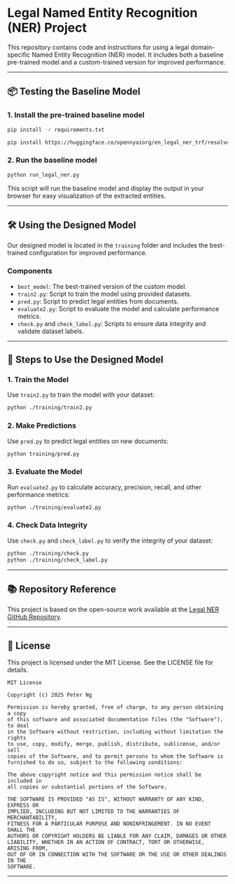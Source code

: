 
# Legal Named Entity Recognition (NER) Project

This repository contains code and instructions for using a legal domain-specific Named Entity Recognition (NER) model. It includes both a baseline pre-trained model and a custom-trained version for improved performance.

---

## 📦 Testing the Baseline Model

### 1. Install the pre-trained baseline model

```bash
pip install -r requirements.txt
```

```bash
pip install https://huggingface.co/opennyaiorg/en_legal_ner_trf/resolve/main/en_legal_ner_trf-3.2.0-py3-none-any.whl
```

### 2. Run the baseline model

```bash
python run_legal_ner.py
```

This script will run the baseline model and display the output in your browser for easy visualization of the extracted entities.

---

## 🛠 Using the Designed Model

Our designed model is located in the `training` folder and includes the best-trained configuration for improved performance.

### Components

- `best_model`: The best-trained version of the custom model.
- `train2.py`: Script to train the model using provided datasets.
- `pred.py`: Script to predict legal entities from documents.
- `evaluate2.py`: Script to evaluate the model and calculate performance metrics.
- `check.py` and `check_label.py`: Scripts to ensure data integrity and validate dataset labels.

---

## 🚀 Steps to Use the Designed Model

### 1. Train the Model

Use `train2.py` to train the model with your dataset:

```bash
python ./training/train2.py
```

### 2. Make Predictions

Use `pred.py` to predict legal entities on new documents:

```bash
python training/pred.py
```

### 3. Evaluate the Model

Run `evaluate2.py` to calculate accuracy, precision, recall, and other performance metrics:

```bash
python ./training/evaluate2.py
```

### 4. Check Data Integrity

Use `check.py` and `check_label.py` to verify the integrity of your dataset:

```bash
python ./training/check.py
python ./training/check_label.py
```

---

## 📚 Repository Reference

This project is based on the open-source work available at the [Legal NER GitHub Repository](https://github.com/Legal-NLP-EkStep/legal_NER?tab=readme-ov-file).

---

## 📝 License

This project is licensed under the MIT License. See the LICENSE file for details.

```plaintext
MIT License

Copyright (c) 2025 Peter Ng

Permission is hereby granted, free of charge, to any person obtaining a copy
of this software and associated documentation files (the "Software"), to deal
in the Software without restriction, including without limitation the rights
to use, copy, modify, merge, publish, distribute, sublicense, and/or sell
copies of the Software, and to permit persons to whom the Software is
furnished to do so, subject to the following conditions:

The above copyright notice and this permission notice shall be included in
all copies or substantial portions of the Software.

THE SOFTWARE IS PROVIDED "AS IS", WITHOUT WARRANTY OF ANY KIND, EXPRESS OR
IMPLIED, INCLUDING BUT NOT LIMITED TO THE WARRANTIES OF MERCHANTABILITY,
FITNESS FOR A PARTICULAR PURPOSE AND NONINFRINGEMENT. IN NO EVENT SHALL THE
AUTHORS OR COPYRIGHT HOLDERS BE LIABLE FOR ANY CLAIM, DAMAGES OR OTHER
LIABILITY, WHETHER IN AN ACTION OF CONTRACT, TORT OR OTHERWISE, ARISING FROM,
OUT OF OR IN CONNECTION WITH THE SOFTWARE OR THE USE OR OTHER DEALINGS IN THE
SOFTWARE.
```

---
